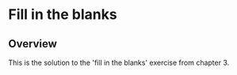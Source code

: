 # Fill in the blanks

## Overview

This is the solution to the 'fill in the blanks' exercise from chapter 3.